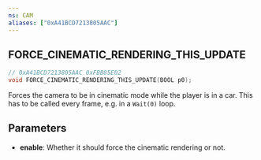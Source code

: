```yaml
---
ns: CAM
aliases: ["0xA41BCD7213805AAC"]
---
```

## FORCE_CINEMATIC_RENDERING_THIS_UPDATE

```c
// 0xA41BCD7213805AAC 0xFBB85E02
void FORCE_CINEMATIC_RENDERING_THIS_UPDATE(BOOL p0);
```

Forces the camera to be in cinematic mode while the player is in a car. This has to be called every frame, e.g. in a `Wait(0)` loop.

## Parameters
* **enable**: Whether it should force the cinematic rendering or not.
